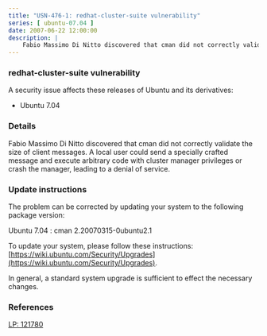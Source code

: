 ```yaml
---
title: "USN-476-1: redhat-cluster-suite vulnerability"
series: [ ubuntu-07.04 ]
date: 2007-06-22 12:00:00
description: |
    Fabio Massimo Di Nitto discovered that cman did not correctly validate the size of client messages.  A local user could send a specially crafted message and execute arbitrary code with cluster manager privileges or crash the manager, leading to a denial of service.
--- 
```

 
### redhat-cluster-suite vulnerability

A security issue affects these releases of Ubuntu and its derivatives:

* Ubuntu 7.04

### Details

Fabio Massimo Di Nitto discovered that cman did not correctly validate the size of client messages. A local user could send a specially crafted message and execute arbitrary code with cluster manager privileges or crash the manager, leading to a denial of service.

### Update instructions

The problem can be corrected by updating your system to the following package version:

Ubuntu 7.04
 : cman <span>2.20070315-0ubuntu2.1</span>

To update your system, please follow these instructions: [https://wiki.ubuntu.com/Security/Upgrades](https://wiki.ubuntu.com/Security/Upgrades).

In general, a standard system upgrade is sufficient to effect the necessary changes.

### References

 [LP: 121780](https://launchpad.net/bugs/121780)
 
